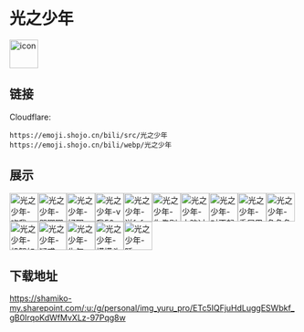 # 光之少年
<img src="https://emoji.shojo.cn/bili/src/光之少年/icon.png" width="50" height="50" alt="icon">

## 链接
Cloudflare:
```
https://emoji.shojo.cn/bili/src/光之少年
https://emoji.shojo.cn/bili/webp/光之少年
```
## 展示
<img src="https://emoji.shojo.cn/bili/src/光之少年/光之少年-吃我一拳.png" width="50" height="50" alt="光之少年-吃我一拳"><img src="https://emoji.shojo.cn/bili/src/光之少年/光之少年-哭唧唧.png" width="50" height="50" alt="光之少年-哭唧唧"><img src="https://emoji.shojo.cn/bili/src/光之少年/光之少年-好耶.png" width="50" height="50" alt="光之少年-好耶"><img src="https://emoji.shojo.cn/bili/src/光之少年/光之少年-v我50.png" width="50" height="50" alt="光之少年-v我50"><img src="https://emoji.shojo.cn/bili/src/光之少年/光之少年-送fafa.png" width="50" height="50" alt="光之少年-送fafa"><img src="https://emoji.shojo.cn/bili/src/光之少年/光之少年-你先别急.png" width="50" height="50" alt="光之少年-你先别急"><img src="https://emoji.shojo.cn/bili/src/光之少年/光之少年-大脑过载.png" width="50" height="50" alt="光之少年-大脑过载"><img src="https://emoji.shojo.cn/bili/src/光之少年/光之少年-对不起.png" width="50" height="50" alt="光之少年-对不起"><img src="https://emoji.shojo.cn/bili/src/光之少年/光之少年-委屈巴巴.png" width="50" height="50" alt="光之少年-委屈巴巴"><img src="https://emoji.shojo.cn/bili/src/光之少年/光之少年-急急急.png" width="50" height="50" alt="光之少年-急急急"><img src="https://emoji.shojo.cn/bili/src/光之少年/光之少年-机智如我.png" width="50" height="50" alt="光之少年-机智如我"><img src="https://emoji.shojo.cn/bili/src/光之少年/光之少年-疑惑.png" width="50" height="50" alt="光之少年-疑惑"><img src="https://emoji.shojo.cn/bili/src/光之少年/光之少年-生气.png" width="50" height="50" alt="光之少年-生气"><img src="https://emoji.shojo.cn/bili/src/光之少年/光之少年-摸摸头.png" width="50" height="50" alt="光之少年-摸摸头"><img src="https://emoji.shojo.cn/bili/src/光之少年/光之少年-睡.png" width="50" height="50" alt="光之少年-睡">

## 下载地址

https://shamiko-my.sharepoint.com/:u:/g/personal/img_yuru_pro/ETc5IQFjuHdLuggESWbkf_gB0IrqoKdWfMvXLz-97Pqg8w